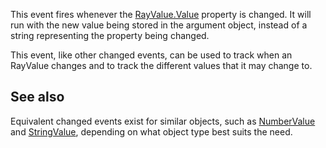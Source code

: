 This event fires whenever the [RayValue.Value](https://developer.roblox.com/en-us/api-reference/property/RayValue/Value) property is changed. It will run with the new value being stored in the argument object, instead of a string representing the property being changed.

This event, like other changed events, can be used to track when an RayValue changes and to track the different values that it may change to.

See also
--------

Equivalent changed events exist for similar objects, such as [NumberValue](https://developer.roblox.com/en-us/api-reference/class/NumberValue) and [StringValue](https://developer.roblox.com/en-us/api-reference/class/StringValue), depending on what object type best suits the need.